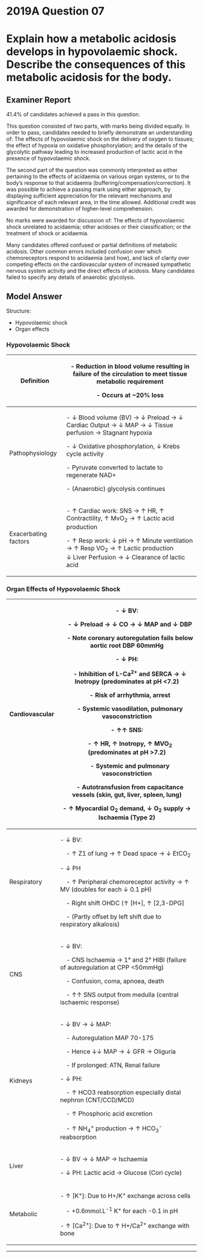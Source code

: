 <div class = "saq"> 

# 2019A Question 07 
# Explain how a metabolic acidosis develops in hypovolaemic shock. Describe the consequences of this metabolic acidosis for the body.



## Examiner Report
41.4% of candidates achieved a pass in this question.

This question consisted of two parts, with marks being divided equally. In order to pass, candidates needed to briefly demonstrate an understanding of: The effects of hypovolaemic shock on the delivery of oxygen to tissues; the effect of hypoxia on oxidative phosphorylation; and the details of the glycolytic pathway leading to increased production of lactic acid in the presence of hypovolaemic shock.

The second part of the question was commonly interpreted as either pertaining to the effects of acidaemia on various organ systems, or to the body’s response to that acidaemia (buffering/compensation/correction). It was possible to achieve a passing mark using either approach, by displaying sufficient appreciation for the relevant mechanisms and significance of each relevant area, in the time allowed. Additional credit was awarded for demonstration of higher-level comprehension.

No marks were awarded for discussion of: The effects of hypovolaemic shock unrelated to acidaemia; other acidoses or their classification; or the treatment of shock or acidaemia.

Many candidates offered confused or partial definitions of metabolic acidosis. Other common errors included confusion over which chemoreceptors respond to acidaemia (and how), and lack of clarity over competing effects on the cardiovascular system of increased sympathetic nervous system activity and the direct effects of acidosis. Many candidates failed to specify any details of anaerobic glycolysis.

## Model Answer
Structure:
- Hypovolaemic shock
- Organ effects

### Hypovolaemic Shock

|Definition|<p>- Reduction in blood volume resulting in failure of the circulation to meet tissue metabolic requirement</p><p>- Occurs at ~20% loss</p>|
| -- | -- |
|Pathophysiology|<p>- ↓ Blood volume (BV) → ↓ Preload → ↓ Cardiac Output → ↓ MAP → ↓ Tissue perfusion → Stagnant hypoxia</p><p>- ↓ Oxidative phosphorylation, ↓ Krebs cycle activity</p><p>- Pyruvate converted to lactate to regenerate NAD+</p><p>- (Anaerobic) glycolysis continues</p>|
|Exacerbating factors|<p>- ↑ Cardiac work: SNS → ↑ HR, ↑ Contractility, ↑ MvO<sub>2</sub> → ↑ Lactic acid production</p><p>- ↑ Resp work: ↓ pH → ↑ Minute ventilation → ↑ Resp VO<sub>2</sub> → ↑ Lactic production<br>  ↓ Liver Perfusion → ↓ Clearance of lactic acid</p>|


### Organ Effects of Hypovolaemic Shock

|Cardiovascular|<p>- ↓ BV:</p><p>&emsp;- ↓ Preload → ↓ CO → ↓ MAP and ↓ DBP</p><p>&emsp;- Note coronary autoregulation fails below aortic root DBP 60mmHg</p><p>- ↓ PH:</p><p>&emsp;- Inhibition of L-Ca<sup>2+</sup> and SERCA → ↓ Inotropy (predominates at pH <7.2)</p><p>&emsp;- Risk of arrhythmia, arrest</p><p>&emsp;- Systemic vasodilation, pulmonary vasoconstriction</p><p>- ↑↑ SNS: </p><p>&emsp;- ↑ HR, ↑ Inotropy, ↑ MVO<sub>2</sub> (predominates at pH >7.2)</p><p>&emsp;- Systemic and pulmonary vasoconstriction</p><p>&emsp;- Autotransfusion from capacitance vessels (skin, gut, liver, spleen, lung)</p><p>- ↑ Myocardial O<sub>2</sub> demand, ↓ O<sub>2</sub> supply → Ischaemia (Type 2)</p>|
| -- | -- |
|Respiratory|<p>- ↓ BV:</p><p>&emsp;- ↑ Z1 of lung → ↑ Dead space → ↓ EtCO<sub>2</sub></p><p>- ↓ PH</p><p>&emsp;- ↑ Peripheral chemoreceptor activity → ↑ MV (doubles for each ↓ 0.1 pH)</p><p>&emsp;- Right shift OHDC (↑ [H+], ↑ [2,3-DPG]</p><p>&emsp;- (Partly offset by left shift due to respiratory alkalosis)</p>|
|CNS|<p>- ↓ BV:</p><p>&emsp;- CNS Ischaemia → 1° and 2° HIBI (failure of autoregulation at CPP <50mmHg)</p><p>&emsp;- Confusion, coma, apnoea, death</p><p>&emsp;- ↑↑ SNS output from medulla (central ischaemic response)</p>|
|Kidneys|<p>- ↓ BV → ↓ MAP:</p><p>&emsp;- Autoregulation MAP 70-175</p><p>&emsp;- Hence ↓↓ MAP → ↓ GFR → Oliguria</p><p>&emsp;- If prolonged: ATN, Renal failure</p><p>- ↓ PH:</p><p>&emsp;- ↑ HCO3 reabsorption especially distal nephron (CNT/CCD/MCD)</p><p>&emsp;- ↑ Phosphoric acid excretion</p><p>&emsp;- ↑ NH<sub>4</sub><sup>+</sup> production → ↑ HCO<sub>3</sub><sup>-</sup> reabsorption</p>|
|Liver|<p>- ↓ BV → ↓ MAP → Ischaemia</p><p>- ↓ PH: Lactic acid → Glucose (Cori cycle)</p>|
|Metabolic|<p>- ↑ [K<sup>+</sup>]: Due to H+/K<sup>+</sup> exchange across cells</p><p>&emsp;- +0.6mmol.L<sup>-1</sup> K<sup>+</sup> for each -0.1 in pH</p><p>- ↑ [Ca<sup>2+</sup>]: Due to ↑ H+/Ca<sup>2+</sup> exchange with bone</p>|



--- 

</div>